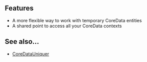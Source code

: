 ## Features
- A more flexible way to work with temporary CoreData entities 
- A shared point to access all your CoreData contexts

## See also...
* [CoreDataUniquer](https://github.com/orlandoaleman/CoreDataUniquer)
